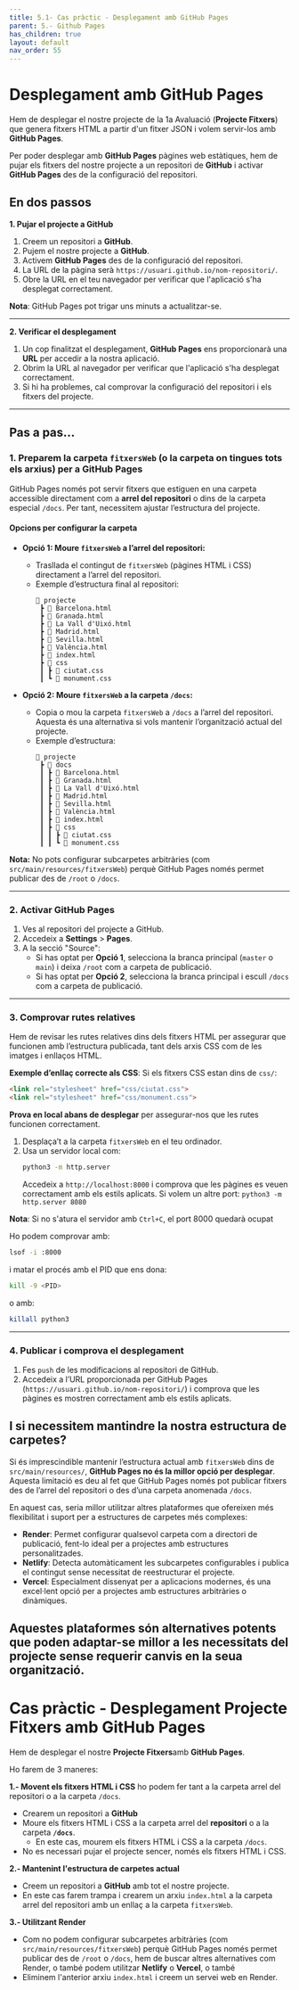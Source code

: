 ```yaml
---
title: 5.1- Cas pràctic - Desplegament amb GitHub Pages
parent: 5.- Github Pages   
has_children: true
layout: default  
nav_order: 55  
---
```



# Desplegament amb GitHub Pages

Hem de desplegar el nostre projecte de la 1a Avaluació (**Projecte Fitxers**) que genera fitxers HTML a partir d'un fitxer JSON i volem servir-los amb **GitHub Pages**.

Per poder desplegar amb **GitHub Pages** pàgines web estàtiques, hem de pujar els fitxers del nostre projecte a un repositori de **GitHub** i activar **GitHub Pages** des de la configuració del repositori.

## En dos passos

**1. Pujar el projecte a GitHub**

1. Creem un repositori a **GitHub**.
2. Pujem el nostre projecte a **GitHub**.
3. Activem **GitHub Pages** des de la configuració del repositori.
4. La URL de la pàgina serà `https://usuari.github.io/nom-repositori/`.
5. Obre la URL en el teu navegador per verificar que l'aplicació s'ha desplegat correctament.

**Nota**: GitHub Pages pot trigar uns minuts a actualitzar-se.

---

**2. Verificar el desplegament**

1. Un cop finalitzat el desplegament, **GitHub Pages** ens proporcionarà una **URL** per accedir a la nostra aplicació.
2. Obrim la URL al navegador per verificar que l'aplicació s'ha desplegat correctament.
3. Si hi ha problemes, cal comprovar la configuració del repositori i els fitxers del projecte.

---

## Pas a pas...

### **1. Preparem la carpeta `fitxersWeb` (o la carpeta on tingues tots els arxius) per a GitHub Pages**
GitHub Pages només pot servir fitxers que estiguen en una carpeta accessible directament com a **arrel del repositori** o dins de la carpeta especial `/docs`. Per tant, necessitem ajustar l’estructura del projecte.

#### **Opcions per configurar la carpeta**

- **Opció 1: Moure `fitxersWeb` a l’arrel del repositori:**
  - Trasllada el contingut de `fitxersWeb` (pàgines HTML i CSS) directament a l’arrel del repositori.
  - Exemple d’estructura final al repositori:
    ```
    📂 projecte
     ┣ 📜 Barcelona.html
     ┣ 📜 Granada.html
     ┣ 📜 La Vall d'Uixó.html
     ┣ 📜 Madrid.html
     ┣ 📜 Sevilla.html
     ┣ 📜 València.html
     ┣ 📜 index.html
     ┣ 📂 css
     ┃ ┣ 📜 ciutat.css
     ┃ ┗ 📜 monument.css
    ```

- **Opció 2: Moure `fitxersWeb` a la carpeta `/docs`:**
  - Copia o mou la carpeta `fitxersWeb` a `/docs` a l’arrel del repositori. Aquesta és una alternativa si vols mantenir l’organització actual del projecte.
  - Exemple d’estructura:
    ```
    📂 projecte
     ┣ 📂 docs
     ┃ ┣ 📜 Barcelona.html
     ┃ ┣ 📜 Granada.html
     ┃ ┣ 📜 La Vall d'Uixó.html
     ┃ ┣ 📜 Madrid.html
     ┃ ┣ 📜 Sevilla.html
     ┃ ┣ 📜 València.html
     ┃ ┣ 📜 index.html
     ┃ ┣ 📂 css
     ┃ ┃ ┣ 📜 ciutat.css
     ┃ ┃ ┗ 📜 monument.css
    ```

**Nota:** No pots configurar subcarpetes arbitràries (com `src/main/resources/fitxersWeb`) perquè GitHub Pages només permet publicar des de `/root` o `/docs`.

---

### **2. Activar GitHub Pages**

1. Ves al repositori del projecte a GitHub.
2. Accedeix a **Settings** > **Pages**.
3. A la secció "Source":
   - Si has optat per **Opció 1**, selecciona la branca principal (`master` o `main`) i deixa `/root` com a carpeta de publicació.
   - Si has optat per **Opció 2**, selecciona la branca principal i escull `/docs` com a carpeta de publicació.

---

### **3. Comprovar rutes relatives**

Hem de revisar les rutes relatives dins dels fitxers HTML per assegurar que funcionen amb l’estructura publicada, tant dels arxis CSS com de les imatges i enllaços HTML.

**Exemple d’enllaç correcte als CSS**:
Si els fitxers CSS estan dins de `css/`:
```html
<link rel="stylesheet" href="css/ciutat.css">
<link rel="stylesheet" href="css/monument.css">
```

**Prova en local abans de desplegar** per assegurar-nos que les rutes funcionen correctament.

1. Desplaça’t a la carpeta `fitxersWeb` en el teu ordinador.
2. Usa un servidor local com:
   ```bash
   python3 -m http.server
   ```
   Accedeix a `http://localhost:8000` i comprova que les pàgines es veuen correctament amb els estils aplicats.
   Si volem un altre port: `python3 -m http.server 8080`

**Nota**: Si no s'atura el servidor amb `Ctrl+C`, el port 8000 quedarà ocupat

Ho podem comprovar amb:
```bash
lsof -i :8000
```
i matar el procés amb el PID que ens dona:
```bash
kill -9 <PID>
```
o amb:

```bash
killall python3
```
---

### **4. Publicar i comprova el desplegament**
1. Fes `push` de les modificacions al repositori de GitHub.
2. Accedeix a l’URL proporcionada per GitHub Pages (`https://usuari.github.io/nom-repositori/`) i comprova que les pàgines es mostren correctament amb els estils aplicats.



## **I si necessitem mantindre la nostra estructura de carpetes?**

Si és imprescindible mantenir l’estructura actual amb `fitxersWeb` dins de `src/main/resources/`, **GitHub Pages no és la millor opció per desplegar**. Aquesta limitació es deu al fet que GitHub Pages només pot publicar fitxers des de l’arrel del repositori o des d’una carpeta anomenada `/docs`.

En aquest cas, seria millor utilitzar altres plataformes que ofereixen més flexibilitat i suport per a estructures de carpetes més complexes:

- **Render**: Permet configurar qualsevol carpeta com a directori de publicació, fent-lo ideal per a projectes amb estructures personalitzades.
- **Netlify**: Detecta automàticament les subcarpetes configurables i publica el contingut sense necessitat de reestructurar el projecte.
- **Vercel**: Especialment dissenyat per a aplicacions modernes, és una excel·lent opció per a projectes amb estructures arbitràries o dinàmiques.

Aquestes plataformes són alternatives potents que poden adaptar-se millor a les necessitats del projecte sense requerir canvis en la seua organització.
---

# Cas pràctic - Desplegament Projecte Fitxers amb GitHub Pages

Hem de desplegar el nostre **Projecte Fitxers**amb **GitHub Pages**.

Ho farem de 3 maneres:

**1.- Movent els fitxers HTML i CSS** ho podem fer tant a la carpeta arrel del repositori o a la carpeta `/docs`.

* Crearem un repositori a **GitHub** 
* Moure els fitxers HTML i CSS a la carpeta arrel del **repositori** o a la carpeta **`/docs`**.
  * En este cas, mourem els fitxers HTML i CSS a la carpeta `/docs`.
* No es necessari pujar el projecte sencer, només els fitxers HTML i CSS.


**2.- Mantenint l'estructura de carpetes actual**

* Creem un repositori a **GitHub** amb tot el nostre projecte.
* En este cas farem trampa i crearem un arxiu `index.html` a la carpeta arrel del repositori amb un enllaç a la carpeta `fitxersWeb`.

**3.- Utilitzant Render**

* Com no podem configurar subcarpetes arbitràries (com `src/main/resources/fitxersWeb`) perquè GitHub Pages només permet publicar des de `/root` o `/docs`, hem de buscar altres alternatives com Render, o també podem utilitzar **Netlify** o **Vercel**, o també 
* Eliminem l'anterior arxiu `index.html` i creem un servei web en Render.

